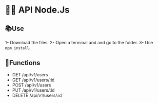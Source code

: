 # :rocket::construction: API Node.Js

## :books:Use

1- Download the files.
2- Open a terminal and and go to the folder.
3- Use `npm install`.

## :pencil:Functions

- GET /api/v1/users
- GET /api/v1/users/:id
- POST /api/v1/users
- PUT /api/v1/users/:id
- DELETE /api/v1/users/:id
